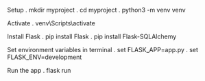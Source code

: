 Setup 
. mkdir myproject
. cd myproject
. python3 -m venv venv


Activate
. venv\Scripts\activate


Install Flask
. pip install Flask
. pip install Flask-SQLAlchemy


Set environment variables in terminal
. set FLASK_APP=app.py
. set FLASK_ENV=development


Run the app 
. flask run
